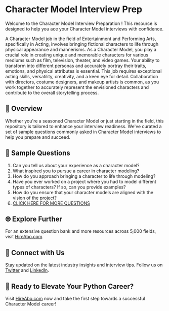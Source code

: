 # Character Model Interview Prep

Welcome to the Character Model Interview Preparation ! This resource is designed to help you ace your Character Model interviews with confidence.

A Character Model job in the field of Entertainment and Performing Arts, specifically in Acting, involves bringing fictional characters to life through physical appearance and mannerisms. As a Character Model, you play a crucial role in creating unique and memorable characters for various mediums such as film, television, theater, and video games. Your ability to transform into different personas and accurately portray their traits, emotions, and physical attributes is essential. This job requires exceptional acting skills, versatility, creativity, and a keen eye for detail. Collaboration with directors, costume designers, and makeup artists is common, as you work together to accurately represent the envisioned characters and contribute to the overall storytelling process.

## 🚀 Overview

Whether you're a seasoned Character Model or just starting in the field, this repository is tailored to enhance your interview readiness. We've curated a set of sample questions commonly asked in Character Model interviews to help you prepare and succeed.

## 📝 Sample Questions

1. Can you tell us about your experience as a character model?
2. What inspired you to pursue a career in character modeling?
3. How do you approach bringing a character to life through modeling?
4. Have you ever worked on a project where you had to model different types of characters? If so, can you provide examples?
5. How do you ensure that your character models are aligned with the vision of the project?
6. [CLICK HERE FOR MORE QUESTIONS](https://hireabo.com/job/16_0_35/Character%20Model)

## 🌐 Explore Further

For an extensive question bank and more resources across 5,000 fields, visit [HireAbo.com](https://www.hireabo.com).

## 📱 Connect with Us

Stay updated on the latest industry insights and interview tips. Follow us on [Twitter](https://twitter.com/hireabo) and [LinkedIn](https://www.linkedin.com/in/hire-abo-3609972a8/).

## 🚀 Ready to Elevate Your Python Career?

Visit [HireAbo.com](https://www.hireabo.com) now and take the first step towards a successful Character Model career!